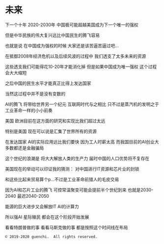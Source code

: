 # 未来

下一个十年 2020-2030年 中国极可能超越美国成为下一个唯一的强权

但是中华民族的伟大复兴远比中国民生的腾飞容易

也就是说 在中国成为强权的时候 大家还是该苦逼苦逼过吧…

在抵御2008年经济危机以及后续风波的过程中 我们透支了太多未来的资源

这些透支我们可能得花10-20年才能消化掉 但是如果中国成为唯一强权 这个过程会大大缩短 

之后中国的民生水平才能真正比得上发达国家

当然这过程中并不是没有变数的

AI的腾飞 将带给世界另一个纪元 互联网时代与之相比 只不过是蒸汽机的发明之于工业革命一样的小小前奏

美国 欧洲目前在这方面的研究和实现比我们超过太远

特别是美国 现在可以说是汇集了世界所有的资源

在发达国家 AI的实际应用远比我们要快 因为工人时薪太高 而我国目前的AI创业大多数都还是金融骗局

这个世纪的浪潮是 将大大解放人类的生产力 届时中国的人口优势将不复存在

美国现在的举动可以印证我的猜测： 对中国进行IT资源和芯片业的封锁

和这些比起来贸易算个p…不过是工业革命前猎人的毛皮交易

因为AI和芯片工业的腾飞 可控常温聚变可能会提前半个世纪到来 也就是2030-2040 最迟2040-2050

能源的巨大进步又会解放IT AI的计算力

所以强AI 星际殖民 都会在这个阶段开始发展

看看特朗普做的事 看看马斯克做的事 都是按照这个时间线在布局

```
© 2019-2020 guenchi.  All rights reserved.
```
